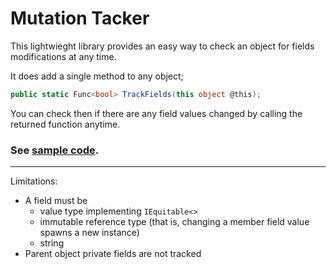 # Mutation Tacker

This lightwieght library provides an easy way to check an object for fields modifications at any time.

It does add a single method to any object;
```csharp
public static Func<bool> TrackFields(this object @this);
```

You can check then if there are any field values changed by calling the returned function anytime.

### See [sample code](https://github.com/sailichev/mutation-tracker/blob/master/MutationTracker.Test/Sample.cs).

---

Limitations:

 * A field must be
    * value type implementing ```IEquitable<>```
    * immutable reference type (that is, changing a member field value spawns a new instance)
    * string
 * Parent object private fields are not tracked